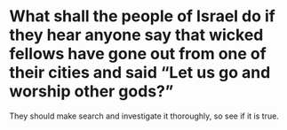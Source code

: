 # What shall the people of Israel do if they hear anyone say that wicked fellows have gone out from one of their cities and said “Let us go and worship other gods?”

They should make search and investigate it thoroughly, so see if it is true.

